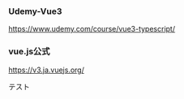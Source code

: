 ### Udemy-Vue3

https://www.udemy.com/course/vue3-typescript/

### vue.js公式
https://v3.ja.vuejs.org/

テスト
